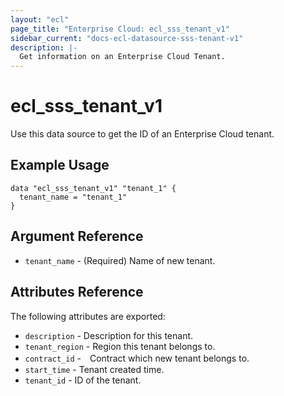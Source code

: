 ```yaml
---
layout: "ecl"
page_title: "Enterprise Cloud: ecl_sss_tenant_v1"
sidebar_current: "docs-ecl-datasource-sss-tenant-v1"
description: |-
  Get information on an Enterprise Cloud Tenant.
---
```


# ecl\_sss\_tenant\_v1

Use this data source to get the ID of an Enterprise Cloud tenant.

## Example Usage

```hcl
data "ecl_sss_tenant_v1" "tenant_1" {
  tenant_name = "tenant_1"
}
```

## Argument Reference

* `tenant_name` - (Required) Name of new tenant.

## Attributes Reference

The following attributes are exported:

* `description` - Description for this tenant.
* `tenant_region` - Region this tenant belongs to.
* `contract_id` -　Contract which new tenant belongs to.
* `start_time` - Tenant created time.
* `tenant_id` - ID of the tenant.
